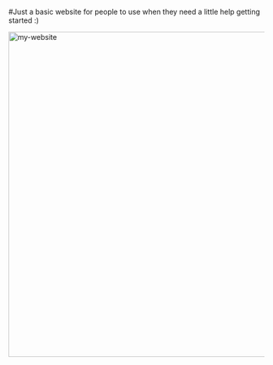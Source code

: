 #Just a basic website for people to use when they need a little help getting started :)

<img width="640" alt="my-website" src="https://github.com/user-attachments/assets/018a63ca-5a44-4124-9cc7-dadfa3e97bd1">
